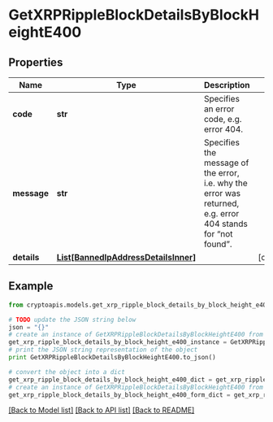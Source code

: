 # GetXRPRippleBlockDetailsByBlockHeightE400


## Properties
Name | Type | Description | Notes
------------ | ------------- | ------------- | -------------
**code** | **str** | Specifies an error code, e.g. error 404. | 
**message** | **str** | Specifies the message of the error, i.e. why the error was returned, e.g. error 404 stands for “not found”. | 
**details** | [**List[BannedIpAddressDetailsInner]**](BannedIpAddressDetailsInner.md) |  | [optional] 

## Example

```python
from cryptoapis.models.get_xrp_ripple_block_details_by_block_height_e400 import GetXRPRippleBlockDetailsByBlockHeightE400

# TODO update the JSON string below
json = "{}"
# create an instance of GetXRPRippleBlockDetailsByBlockHeightE400 from a JSON string
get_xrp_ripple_block_details_by_block_height_e400_instance = GetXRPRippleBlockDetailsByBlockHeightE400.from_json(json)
# print the JSON string representation of the object
print GetXRPRippleBlockDetailsByBlockHeightE400.to_json()

# convert the object into a dict
get_xrp_ripple_block_details_by_block_height_e400_dict = get_xrp_ripple_block_details_by_block_height_e400_instance.to_dict()
# create an instance of GetXRPRippleBlockDetailsByBlockHeightE400 from a dict
get_xrp_ripple_block_details_by_block_height_e400_form_dict = get_xrp_ripple_block_details_by_block_height_e400.from_dict(get_xrp_ripple_block_details_by_block_height_e400_dict)
```
[[Back to Model list]](../README.md#documentation-for-models) [[Back to API list]](../README.md#documentation-for-api-endpoints) [[Back to README]](../README.md)


